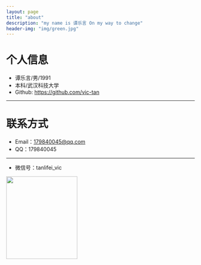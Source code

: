 ```yaml
---
layout: page
title: "about"
description: "my name is 谭乐言 On my way to change"
header-img: "img/green.jpg"
---
```






# 个人信息

*   谭乐言/男/1991
*   本科/武汉科技大学
*   Github: <https://github.com/vic-tan>

* * *



# 联系方式

*   Email：179840045@qq.com
*   QQ：179840045

* * *

- 微信号：tanlifei_vic


<center>
    <p><img   height="220" width="190" src="http://i1.piimg.com/593662/c30990e60e02112c.jpg" align="left"></p>
</center>






